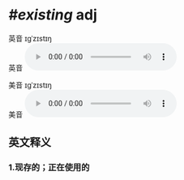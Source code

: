 # ***\#existing*** adj
英音 ɪɡˈzɪstɪŋ  
英音
<audio src="./media/existing1_AAC.aac" controls="controls"></audio>

美音 ɪɡˈzɪstɪŋ  
美音
<audio src="./media/existing2_AAC.aac" controls="controls"></audio>



  

英文释义
---
### 1.**现存的；正在使用的**  


